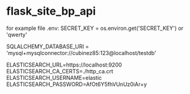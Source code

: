 # flask_site_bp_api
for example file .env:
SECRET_KEY = os.environ.get('SECRET_KEY') or 'qwerty'

SQLALCHEMY_DATABASE_URI = 'mysql+mysqlconnector://cubinez85:123@localhost/testdb'

ELASTICSEARCH_URL=https://localhost:9200
ELASTICSEARCH_CA_CERTS=./http_ca.crt
ELASTICSEARCH_USERNAME=elastic
ELASTICSEARCH_PASSWORD=AfOt6Y5fhVUnUz0iAr+y

